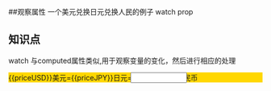 ##观察属性  一个美元兑换日元兑换人民的例子
watch prop

## 知识点
   watch
  与computed属性类似,用于观察变量的变化，然后进行相应的处理
<!DOCTYPE html>
<html lang="en">
<head>
    <meta charset="UTF-8">
    <meta charset="UTF-8">
    <meta name="viewport" content="width-device-width,initial-scale=1">
    <script src="https://unpkg.com/vue/dist/vue.js"></script>
    <title>lesson08-观察属性</title>
    <style>
        #myApp{
            position: relative;
            background-color: gold;
        }
        #myApp input{
        position: absolute;
           left: 50%;
            margin-left: -10px;
        }
    </style>
</head>
<body>
<div id="myApp">
    {{priceUSD}}美元={{priceJPY}}日元={{priceRMB}}人民币
    <input v-model="priceUSD" min="0" max="999999999" type="number">
    <!--<button @click="btnAddClick(1)">加1美元</button>-->
    <!--<button @click="btnSubClick(1)">减1美元</button>-->
</div>
<script>
    var myApp=new Vue({
        el:'#myApp',
        data:{
            priceUSD:0,
            priceJPY:0,
            priceRMB:0,
        },
        watch:{
            priceUSD:function(newVal,oldVal){
                console.log(newVal,oldVal);
                this.priceJPY = 107.88 * newVal;
                this.priceRMB = 6.865 * newVal;
            },
        },
        methods:{
            btnAddClick:function(newPrice){
                this.priceUSD +=newPrice;
            },
            btnSubClick:function(newPrice){
                this.priceUSD +=newPrice;
            }
        }
    });
</script>
</body>
</html>